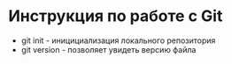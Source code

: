 # Инструкция по работе с Git #
* git init - иницициализация локального репозитория
* git version - позволяет увидеть версию файла
